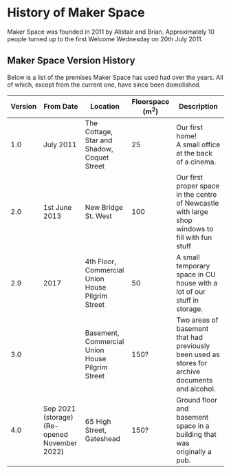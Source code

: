 # History of Maker Space

Maker Space was founded in 2011 by Alistair and Brian.  Approximately 10 people turned up to the first Welcome Wednesday  on 20th July 2011.

## Maker Space Version History

Below is a list of the premises Maker Space has used had over the years.
All of which, except from the current one, have since been domolished.

|Version|From Date|Location|Floorspace (m<sup>2</sup>)|Description|
|---|---|---|---|--|
|1.0|July 2011|The Cottage,<br>Star and Shadow,<br>Coquet Street|25|Our first home!<br>A small office at the back of a cinema.|
|2.0|1st June 2013|New Bridge St. West|100|Our first proper space in the centre of Newcastle with large shop windows to fill with fun stuff|
|2.9|2017|4th Floor,<br>Commercial Union House<br>Pilgrim Street|50|A small temporary space in CU house with a lot of our stuff in storage.|
|3.0||Basement,<br>Commercial Union House<br>Pilgrim Street|150?|Two areas of basement that had previously been used as stores for archive documents and alcohol.|
|4.0|Sep 2021 (storage)<br>(Re-opened November 2022)|65 High Street,<br>Gateshead|150?|Ground floor and basement space in a building that was originally a pub.|

